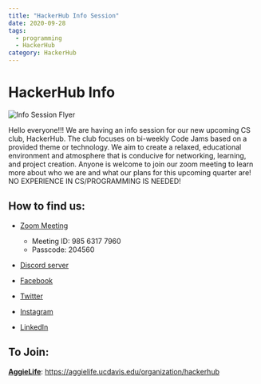 ```yaml
---
title: "HackerHub Info Session"
date: 2020-09-28
tags:
  - programming
  - HackerHub
category: HackerHub
---
```


# HackerHub Info 

![Info Session Flyer](/imgaes/HackerHub_Info_Meeting_Facebook_Cover_-_Final.png)


Hello everyone!!! We are having an info session for our new upcoming CS club, HackerHub. The club focuses on bi-weekly Code Jams based on a provided theme or technology. We aim to create a relaxed, educational environment and atmosphere that is conducive for networking, learning, and project creation. Anyone is welcome to join our zoom meeting to learn more about who we are and what our plans for this upcoming quarter are! NO EXPERIENCE IN CS/PROGRAMMING IS NEEDED! 

## How to find us:

* [Zoom Meeting](https://ucdavis.zoom.us/j/98563177960?pwd=RnRNMGhKV003dGpuRVpIYnZFVk9DQT09&fbclid=IwAR1w1di8dgEojO8-du6DRk8yK3o1FuieTRiW3VIUqTiJFw1HOYNcfXzjgZk#success) 
    * Meeting ID: 985 6317 7960
    * Passcode: 204560

* [Discord server](https://discord.gg/WVmaJaA)
* [Facebook](https://www.facebook.com/hackerhubclub)
* [Twitter](https://twitter.com/HackerHubClub)
* [Instagram](https://www.instagram.com/hackerhubclub/)
* [LinkedIn](https://www.linkedin.com/company/hacker-hub)

## To Join:

[**AggieLife**](https://aggielife.ucdavis.edu/organization/hackerhub): https://aggielife.ucdavis.edu/organization/hackerhub
